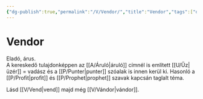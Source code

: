 ```yaml
---
{"dg-publish":true,"permalink":"/V/Vendor/","title":"Vendor","tags":["dg_uploaded"],"created":"2023-10-20T10:13","updated":"2023-11-08T04:22"}
---
```



# Vendor

Eladó, árus.  
A kereskedő tulajdonképpen az [[A/Áruló\|áruló]] címnél is említett [[U/Űz\|üzér]] = vadász és a [[P/Punter\|punter]] szóalak is innen kerül ki. Hasonló a [[P/Profit\|profit]] és [[P/Prophet\|prophet]] szavak kapcsán taglalt téma.  

Lásd [[V/Vend\|vend]] majd még [[V/Vándor\|vándor]].  